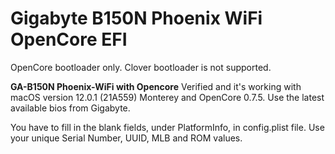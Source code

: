 # Gigabyte B150N Phoenix WiFi OpenCore EFI
OpenCore bootloader only. 
Clover bootloader is not supported.

__GA-B150N Phoenix-WiFi with Opencore__
Verified and it's working with macOS version 12.0.1 (21A559) Monterey and OpenCore 0.7.5.
Use the latest available bios from Gigabyte.

You have to fill in the blank fields, under PlatformInfo, in config.plist file. Use your unique Serial Number, UUID, MLB and ROM values.
